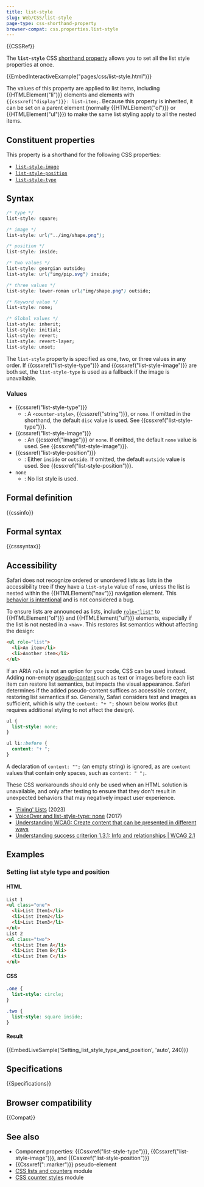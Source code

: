 ```yaml
---
title: list-style
slug: Web/CSS/list-style
page-type: css-shorthand-property
browser-compat: css.properties.list-style
---
```


{{CSSRef}}

The **`list-style`** CSS [shorthand property](/en-US/docs/Web/CSS/Shorthand_properties) allows you to set all the list style properties at once.

{{EmbedInteractiveExample("pages/css/list-style.html")}}

The values of this property are applied to list items, including {{HTMLElement("li")}} elements and elements with `{{cssxref("display")}}: list-item;`. Because this property is inherited, it can be set on a parent element (normally {{HTMLElement("ol")}} or {{HTMLElement("ul")}}) to make the same list styling apply to all the nested items.

## Constituent properties

This property is a shorthand for the following CSS properties:

- [`list-style-image`](/en-US/docs/Web/CSS/list-style-image)
- [`list-style-position`](/en-US/docs/Web/CSS/list-style-position)
- [`list-style-type`](/en-US/docs/Web/CSS/list-style-type)

## Syntax

```css
/* type */
list-style: square;

/* image */
list-style: url("../img/shape.png");

/* position */
list-style: inside;

/* two values */
list-style: georgian outside;
list-style: url("img/pip.svg") inside;

/* three values */
list-style: lower-roman url("img/shape.png") outside;

/* Keyword value */
list-style: none;

/* Global values */
list-style: inherit;
list-style: initial;
list-style: revert;
list-style: revert-layer;
list-style: unset;
```

The `list-style` property is specified as one, two, or three values in any order. If {{cssxref("list-style-type")}} and {{cssxref("list-style-image")}} are both set, the `list-style-type` is used as a fallback if the image is unavailable.

### Values

- {{cssxref("list-style-type")}}
  - : A `<counter-style>`, {{cssxref("string")}}, or `none`. If omitted in the shorthand, the default `disc` value is used. See {{cssxref("list-style-type")}}.
- {{cssxref("list-style-image")}}
  - : An {{cssxref("image")}} or `none`. If omitted, the default `none` value is used. See {{cssxref("list-style-image")}}.
- {{cssxref("list-style-position")}}
  - : Either `inside` or `outside`. If omitted, the default `outside` value is used. See {{cssxref("list-style-position")}}.
- `none`
  - : No list style is used.

## Formal definition

{{cssinfo}}

## Formal syntax

{{csssyntax}}

## Accessibility

Safari does not recognize ordered or unordered lists as lists in the accessibility tree if they have a `list-style` value of `none`, unless the list is nested within the {{HTMLElement("nav")}} navigation element. This [behavior is intentional](https://webkit.org/b/170179#c1) and is not considered a bug.

To ensure lists are announced as lists, include [`role="list"`](/en-US/docs/Web/Accessibility/ARIA/Reference/Roles/list_role) to {{HTMLElement("ol")}} and {{HTMLElement("ul")}} elements, especially if the list is not nested in a `<nav>`. This restores list semantics without affecting the design:

```html
<ul role="list">
  <li>An item</li>
  <li>Another item</li>
</ul>
```

If an ARIA `role` is not an option for your code, CSS can be used instead. Adding non-empty [pseudo-content](/en-US/docs/Web/CSS/content) such as text or images before each list item can restore list semantics, but impacts the visual appearance. Safari determines if the added pseudo-content suffices as accessible content, restoring list semantics if so. Generally, Safari considers text and images as sufficient, which is why the `content: "+ ";` shown below works (but requires additional styling to not affect the design).

```css
ul {
  list-style: none;
}

ul li::before {
  content: "+ ";
}
```

A declaration of `content: "";` (an empty string) is ignored, as are `content` values that contain only spaces, such as `content: " ";`.

These CSS workarounds should only be used when an HTML solution is unavailable, and only after testing to ensure that they don't result in unexpected behaviors that may negatively impact user experience.

- ['Fixing' Lists](https://www.scottohara.me/blog/2019/01/12/lists-and-safari.html) (2023)
- [VoiceOver and list-style-type: none](https://gerardkcohen.me/writing/2017/voiceover-list-style-type.html) (2017)
- [Understanding WCAG: Create content that can be presented in different ways](/en-US/docs/Web/Accessibility/Guides/Understanding_WCAG/Perceivable#guideline_1.3_—_create_content_that_can_be_presented_in_different_ways)
- [Understanding success criterion 1.3.1: Info and relationships | WCAG 2.1](https://www.w3.org/WAI/WCAG21/Understanding/info-and-relationships.html)

## Examples

### Setting list style type and position

#### HTML

```html
List 1
<ul class="one">
  <li>List Item1</li>
  <li>List Item2</li>
  <li>List Item3</li>
</ul>
List 2
<ul class="two">
  <li>List Item A</li>
  <li>List Item B</li>
  <li>List Item C</li>
</ul>
```

#### CSS

```css
.one {
  list-style: circle;
}

.two {
  list-style: square inside;
}
```

#### Result

{{EmbedLiveSample('Setting_list_style_type_and_position', 'auto', 240)}}

## Specifications

{{Specifications}}

## Browser compatibility

{{Compat}}

## See also

- Component properties: {{Cssxref("list-style-type")}}, {{Cssxref("list-style-image")}}, and {{Cssxref("list-style-position")}}
- {{Cssxref("::marker")}} pseudo-element
- [CSS lists and counters](/en-US/docs/Web/CSS/CSS_lists) module
- [CSS counter styles](/en-US/docs/Web/CSS/CSS_counter_styles) module
